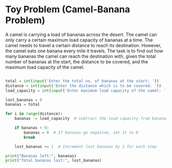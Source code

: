# Toy Problem (Camel-Banana Problem)

A camel is carrying a load of bananas across the desert. The camel can only carry a certain maximum load capacity of bananas at a time. The camel needs to travel a certain distance to reach its destination. However, the camel eats one banana every mile it travels. The task is to find out how many bananas the camel can reach the destination with, given the total number of bananas at the start, the distance to be covered, and the maximum load capacity of the camel.

```py

total = int(input('Enter the total no. of bananas at the start: '))
distance = int(input('Enter the distance which is to be covered: '))
load_capacity = int(input('Enter maximum load capacity of the camel: '))

lost_bananas = 0
bananas = total

for i in range(distance):
    bananas -= load_capacity  # Subtract the load capacity from bananas

    if bananas < 0:
        bananas = 0  # If bananas go negative, set it to 0
        break

    lost_bananas += 1  # Increment lost bananas by 1 for each step

print("Bananas left:", bananas)
print("Total bananas lost:", lost_bananas)

```
